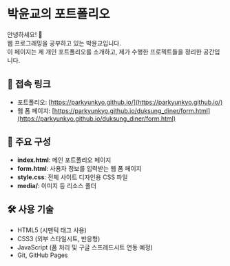 # 박윤교의 포트폴리오

안녕하세요! 🌸  
웹 프로그래밍을 공부하고 있는 박윤교입니다.  
이 페이지는 제 개인 포트폴리오를 소개하고, 제가 수행한 프로젝트들을 정리한 공간입니다.

## 🔗 접속 링크

- 포트폴리오: [https://parkyunkyo.github.io/](https://parkyunkyo.github.io/)
- 웹 폼 페이지: [https://parkyunkyo.github.io/duksung_diner/form.html](https://parkyunkyo.github.io/duksung_diner/form.html)

## 📂 주요 구성

- **index.html**: 메인 포트폴리오 페이지
- **form.html**: 사용자 정보를 입력받는 웹 폼 페이지
- **style.css**: 전체 사이트 디자인용 CSS 파일
- **media/**: 이미지 등 리소스 폴더

## 🛠 사용 기술

- HTML5 (시맨틱 태그 사용)
- CSS3 (외부 스타일시트, 반응형)
- JavaScript (폼 처리 및 구글 스프레드시트 연동 예정)
- Git, GitHub Pages
